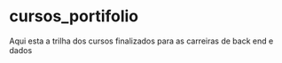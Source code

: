 # cursos_portifolio
Aqui esta a trilha dos cursos finalizados para as carreiras de back end e dados
